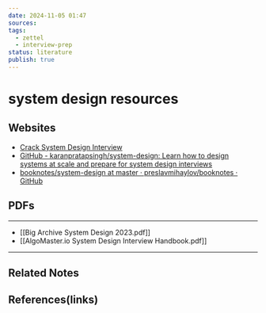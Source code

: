 ```yaml
---
date: 2024-11-05 01:47
sources: 
tags:
  - zettel
  - interview-prep
status: literature
publish: true
---
```

# system design resources

## Websites

- [Crack System Design Interview](https://www.enjoyalgorithms.com/crack-system-design-interview/)
- [GitHub - karanpratapsingh/system-design: Learn how to design systems at scale and prepare for system design interviews](https://github.com/karanpratapsingh/system-design)
- [booknotes/system-design at master · preslavmihaylov/booknotes · GitHub](https://github.com/preslavmihaylov/booknotes/tree/master/system-design)

## PDFs
---
- [[Big Archive System Design 2023.pdf]]
- [[AlgoMaster.io System Design Interview Handbook.pdf]]

---
## Related Notes

## References(links)
